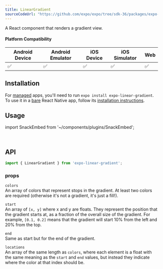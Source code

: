 ```yaml
---
title: LinearGradient
sourceCodeUrl: "https://github.com/expo/expo/tree/sdk-36/packages/expo-linear-gradient"
---
```


A React component that renders a gradient view.

#### Platform Compatibility

| Android Device | Android Emulator | iOS Device | iOS Simulator |  Web  |
| ------ | ---------- | ------ | ------ | ------ |
| ✅     |  ✅     | ✅     | ✅     | ✅    |

## Installation

For [managed](../../introduction/managed-vs-bare/#managed-workflow) apps, you'll need to run `expo install expo-linear-gradient`. To use it in a [bare](../../introduction/managed-vs-bare/#bare-workflow) React Native app, follow its [installation instructions](https://github.com/expo/expo/tree/master/packages/expo-linear-gradient).

## Usage

import SnackEmbed from '~/components/plugins/SnackEmbed';

<SnackEmbed snackId="@charliecruzan/lineargradientexample" />

<br />

<SnackEmbed snackId="@charliecruzan/lineargradienttransparencyexample" />

## API

```js
import { LinearGradient } from 'expo-linear-gradient';
```

### props

`colors`  
An array of colors that represent stops in the gradient. At least two colors are required (otherwise it's not a gradient, it's just a fill!).

`start`  
An array of `[x, y]` where x and y are floats. They represent the position that the gradient starts at, as a fraction of the overall size of the gradient. For example, `[0.1, 0.2]` means that the gradient will start 10% from the left and 20% from the top.

`end`  
Same as start but for the end of the gradient.

`locations`  
An array of the same length as `colors`, where each element is a float with the same meaning as the `start` and `end` values, but instead they indicate where the color at that index should be.
